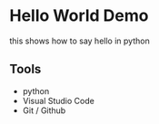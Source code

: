 # Hello World Demo

this shows how to say hello in python
## Tools

* python 
* Visual Studio Code
* Git / Github